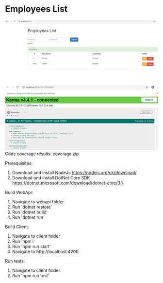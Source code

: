 # Employees List

![Alt text](app-screenshot.png?raw=true "App Screenshot")
![Alt text](unit-tests-result.png?raw=true "Unit Tests Results")
Code coverage results: coverage.zip

Prerequisites:
1) Download and install NodeJs https://nodejs.org/uk/download/
2) Download and install DotNet Core SDK https://dotnet.microsoft.com/download/dotnet-core/3.1

Build WebApi:
1) Navigate to webapi folder
2) Run 'dotnet restore'
2) Run 'dotnet build'
3) Run 'dotnet run'

Build Client:
1) Navigate to client folder
2) Run 'npm i'
3) Run 'npm run start'
4) Navigate to http://localhost:4200

Run tests:
1) Navigate to client folder.
2) Run 'npm run test'
